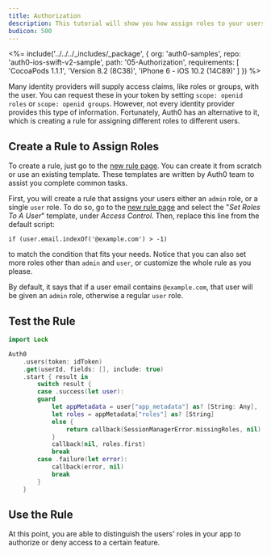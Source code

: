 ```yaml
---
title: Authorization
description: This tutorial will show you how assign roles to your users, and use those claims to authorize or deny a user to perform certain actions in the app.
budicon: 500
---
```


<%= include('../../../_includes/_package', {
  org: 'auth0-samples',
  repo: 'auth0-ios-swift-v2-sample',
  path: '05-Authorization',
  requirements: [
    'CocoaPods 1.1.1',
    'Version 8.2 (8C38)',
    'iPhone 6 - iOS 10.2 (14C89)'
  ]
}) %>

Many identity providers will supply access claims, like roles or groups, with the user. You can request these in your token by setting `scope: openid roles` or `scope: openid groups`. However, not every identity provider provides this type of information. Fortunately, Auth0 has an alternative to it, which is creating a rule for assigning different roles to different users.

## Create a Rule to Assign Roles

To create a rule, just go to the [new rule page](${manage_url}/#/rules/new). You can create it from scratch or use an existing template.  These templates are written by Auth0 team to assist you complete common tasks.

First, you will create a rule that assigns your users either an `admin` role, or a single `user` role. To do so, go to the [new rule page](${manage_url}/#/rules/new) and select the "*Set Roles To A User*" template, under *Access Control*. Then, replace this line from the default script:

```
if (user.email.indexOf('@example.com') > -1)
```

to match the condition that fits your needs. Notice that you can also set more roles other than `admin` and `user`, or customize the whole rule as you please.

By default, it says that if a user email contains `@example.com`, that user will be given an `admin` role, otherwise a regular `user` role.

## Test the Rule

```swift
import Lock
```

```swift
Auth0
    .users(token: idToken)
    .get(userId, fields: [], include: true)
    .start { result in
        switch result {
        case .success(let user):
        guard
            let appMetadata = user["app_metadata"] as? [String: Any],
            let roles = appMetadata["roles"] as? [String]
            else {
                return callback(SessionManagerError.missingRoles, nil)
            }
            callback(nil, roles.first)
            break
        case .failure(let error):
            callback(error, nil)
            break
        }
    }
```

## Use the Rule

At this point, you are able to distinguish the users' roles in your app to authorize or deny access to a certain feature.

